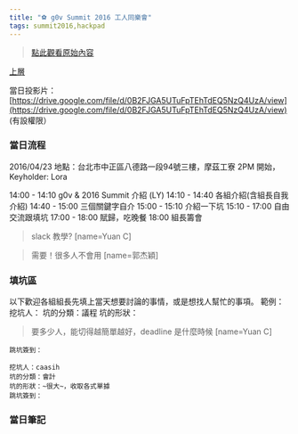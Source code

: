 ```yaml
---
title: "⚽ g0v Summit 2016 工人同樂會"
tags: summit2016,hackpad
---
```


> [點此觀看原始內容](https://g0v.hackpad.tw/lcykxD96u3Y)

[上層](http://beta.hackfoldr.org/g0v-summit2016/)

當日投影片：[https://drive.google.com/file/d/0B2FJGA5UTuFpTEhTdEQ5NzQ4UzA/view](https://drive.google.com/file/d/0B2FJGA5UTuFpTEhTdEQ5NzQ4UzA/view)
(有設權限）

### 當日流程

2016/04/23
地點：台北市中正區八德路一段94號三樓，摩茲工寮
2PM 開始，Keyholder:  Lora

14:00 - 14:10 g0v & 2016 Summit 介紹 (LY)
14:10 - 14:40 各組介紹(含組長自我介紹)
14:40 - 15:00 三個關鍵字自介
15:00 - 15:10 介紹一下坑
15:10 - 17:00 自由交流跟填坑
17:00 - 18:00 賦歸，吃晚餐
18:00 組長籌會
> slack 教學?
> [name=Yuan C]

> 需要！很多人不會用
> [name=郭杰穎]


### 填坑區

以下歡迎各組組長先填上當天想要討論的事情，或是想找人幫忙的事項。
範例：
    挖坑人：
    坑的分類：議程
    坑的形狀：
> 要多少人，能切得越簡單越好，deadline 是什麼時候
> [name=Yuan C]

    跳坑簽到：

    挖坑人：caasih
    坑的分類：會計
    坑的形狀：~很大~，收取各式單據
    跳坑簽到：



### 當日筆記







